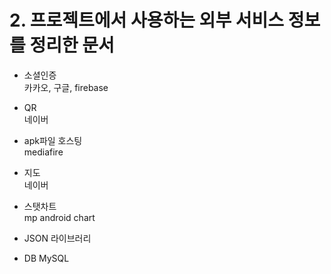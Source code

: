 # 2. 프로젝트에서 사용하는 외부 서비스 정보를 정리한 문서

* 소셜인증  
  카카오, 구글, firebase

* QR   
  네이버

* apk파일 호스팅   
  mediafire

* 지도   
  네이버

* 스탯차트   
  mp android chart

* JSON 라이브러리

* DB MySQL